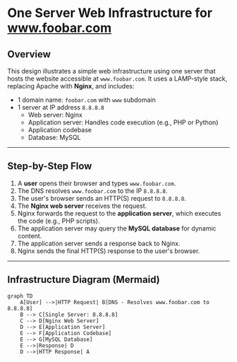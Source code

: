 # One Server Web Infrastructure for www.foobar.com

## Overview

This design illustrates a simple web infrastructure using one server that hosts the website accessible at `www.foobar.com`. It uses a LAMP-style stack, replacing Apache with **Nginx**, and includes:

- 1 domain name: `foobar.com` with `www` subdomain
- 1 server at IP address `8.8.8.8`
  - Web server: Nginx
  - Application server: Handles code execution (e.g., PHP or Python)
  - Application codebase
  - Database: MySQL

---

## Step-by-Step Flow

1. A **user** opens their browser and types `www.foobar.com`.
2. The DNS resolves `www.foobar.com` to the IP `8.8.8.8`.
3. The user's browser sends an HTTP(S) request to `8.8.8.8`.
4. The **Nginx web server** receives the request.
5. Nginx forwards the request to the **application server**, which executes the code (e.g., PHP scripts).
6. The application server may query the **MySQL database** for dynamic content.
7. The application server sends a response back to Nginx.
8. Nginx sends the final HTTP(S) response to the user's browser.

---

## Infrastructure Diagram (Mermaid)

```mermaid
graph TD
    A[User] -->|HTTP Request| B[DNS - Resolves www.foobar.com to 8.8.8.8]
    B --> C[Single Server: 8.8.8.8]
    C --> D[Nginx Web Server]
    D --> E[Application Server]
    E --> F[Application Codebase]
    E --> G[MySQL Database]
    E -->|Response| D
    D -->|HTTP Response| A
